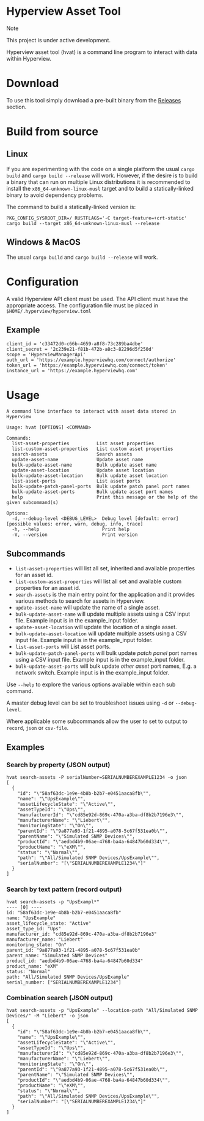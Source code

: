 # Hyperview Asset Tool

> [!NOTE]
> This project is under active development.

Hyperview asset tool (hvat) is a command line program to interact with data within Hyperview.

# Download

To use this tool simply download a pre-built binary from the [Releases](https://github.com/HyperviewHQ/asset_tool/releases) section.

# Build from source

## Linux
If you are experimenting with the code on a single platform the usual `cargo build` and `cargo build --release` will work. However, if the desire is to build a binary that can run on multiple Linux distributions it is recommended to install the `x86_64-unknown-linux-musl` target and to build a statically-linked binary to avoid dependency problems. 

The command to build a statically-linked version is:

```console
PKG_CONFIG_SYSROOT_DIR=/ RUSTFLAGS='-C target-feature=+crt-static' cargo build --target x86_64-unknown-linux-musl --release
```

## Windows & MacOS
The usual `cargo build` and `cargo build --release` will work. 

# Configuration
A valid Hyperview API client must be used. The API client must have the appropriate access. The configuration file must be placed in `$HOME/.hyperview/hyperview.toml`

## Example

```console
client_id = 'c33472d0-c66b-4659-a8f8-73c289ba4dbe'
client_secret = '2c239e21-f81b-472b-a8c3-82296d5f250d'
scope = 'HyperviewManagerApi'
auth_url = 'https://example.hyperviewhq.com/connect/authorize'
token_url = 'https://example.hyperviewhq.com/connect/token'
instance_url = 'https://example.hyperviewhq.com'
```

# Usage

```console
A command line interface to interact with asset data stored in Hyperview

Usage: hvat [OPTIONS] <COMMAND>

Commands:
  list-asset-properties          List asset properties
  list-custom-asset-properties   List custom asset properties
  search-assets                  Search assets
  update-asset-name              Update asset name
  bulk-update-asset-name         Bulk update asset name
  update-asset-location          Update asset location
  bulk-update-asset-location     Bulk update asset location
  list-asset-ports               List asset ports
  bulk-update-patch-panel-ports  Bulk update patch panel port names
  bulk-update-asset-ports        Bulk update asset port names
  help                           Print this message or the help of the given subcommand(s)

Options:
  -d, --debug-level <DEBUG_LEVEL>  Debug level [default: error] [possible values: error, warn, debug, info, trace]
  -h, --help                       Print help
  -V, --version                    Print version
```

## Subcommands

- `list-asset-properties` will list all set, inherited and available properties for an asset id.
- `list-custom-asset-properties` will list all set and available custom properties for an asset id.
- `search-assets` is the main entry point for the application and it provides various methods to search for
assets in Hyperview.
- `update-asset-name` will update the name of a single asset.
- `bulk-update-asset-name` will update multiple assets using a CSV input file. Example input is in the example_input folder.
- `update-asset-location` will update the location of a single asset.
- `bulk-update-asset-location` will update multiple assets using a CSV input file. Example input is in the example_input folder.
- `list-asset-ports` will List asset ports.
- `bulk-update-patch-panel-ports`  will bulk update *patch panel* port names using a CSV input file. Example input is in the example_input folder.
- `bulk-update-asset-ports` will bulk update *other asset* port names, E.g. a network switch. Example input is in the example_input folder.

Use `--help` to explore the various options available within each sub command.

A master debug level can be set to troubleshoot issues using `-d` or `--debug-level`.

Where applicable some subcommands allow the user to set to output to `record`, `json` or `csv-file`. 

## Examples

### Search by property (JSON output)

```console
hvat search-assets -P serialNumber=SERIALNUMBEREXAMPLE1234 -o json
[
  {
    "id": "\"58af63dc-1e9e-4b8b-b2b7-e0451aaca8fb\"",
    "name": "\"UpsExample\"",
    "assetLifecycleState": "\"Active\"",
    "assetTypeId": "\"Ups\"",
    "manufacturerId": "\"cd85e92d-869c-470a-a3ba-df8b2b7196e3\"",
    "manufacturerName": "\"Liebert\"",
    "monitoringState": "\"On\"",
    "parentId": "\"9a877a93-1f21-4895-a078-5c67f531ea0b\"",
    "parentName": "\"Simulated SNMP Devices\"",
    "productId": "\"aedbd4b9-06ae-4768-ba4a-64847b60d334\"",
    "productName": "\"eXM\"",
    "status": "\"Normal\"",
    "path": "\"All/Simulated SNMP Devices/UpsExample\"",
    "serialNumber": "[\"SERIALNUMBEREXAMPLE1234\"]"
  }
]

```

### Search by text pattern (record output)

```console
hvat search-assets -p "UpsExampl*"
---- [0] ----
id: "58af63dc-1e9e-4b8b-b2b7-e0451aaca8fb"
name: "UpsExample"
asset_lifecycle_state: "Active"
asset_type_id: "Ups"
manufacturer_id: "cd85e92d-869c-470a-a3ba-df8b2b7196e3"
manufacturer_name: "Liebert"
monitoring_state: "On"
parent_id: "9a877a93-1f21-4895-a078-5c67f531ea0b"
parent_name: "Simulated SNMP Devices"
product_id: "aedbd4b9-06ae-4768-ba4a-64847b60d334"
product_name: "eXM"
status: "Normal"
path: "All/Simulated SNMP Devices/UpsExample"
serial_number: ["SERIALNUMBEREXAMPLE1234"]
```

### Combination search (JSON output)

```console
hvat search-assets -p "UpsExample" --location-path "All/Simulated SNMP Devices/" -M "Liebert" -o json
[
  {
    "id": "\"58af63dc-1e9e-4b8b-b2b7-e0451aaca8fb\"",
    "name": "\"UpsExample\"",
    "assetLifecycleState": "\"Active\"",
    "assetTypeId": "\"Ups\"",
    "manufacturerId": "\"cd85e92d-869c-470a-a3ba-df8b2b7196e3\"",
    "manufacturerName": "\"Liebert\"",
    "monitoringState": "\"On\"",
    "parentId": "\"9a877a93-1f21-4895-a078-5c67f531ea0b\"",
    "parentName": "\"Simulated SNMP Devices\"",
    "productId": "\"aedbd4b9-06ae-4768-ba4a-64847b60d334\"",
    "productName": "\"eXM\"",
    "status": "\"Normal\"",
    "path": "\"All/Simulated SNMP Devices/UpsExample\"",
    "serialNumber": "[\"SERIALNUMBEREXAMPLE1234\"]"
  }
]
```

